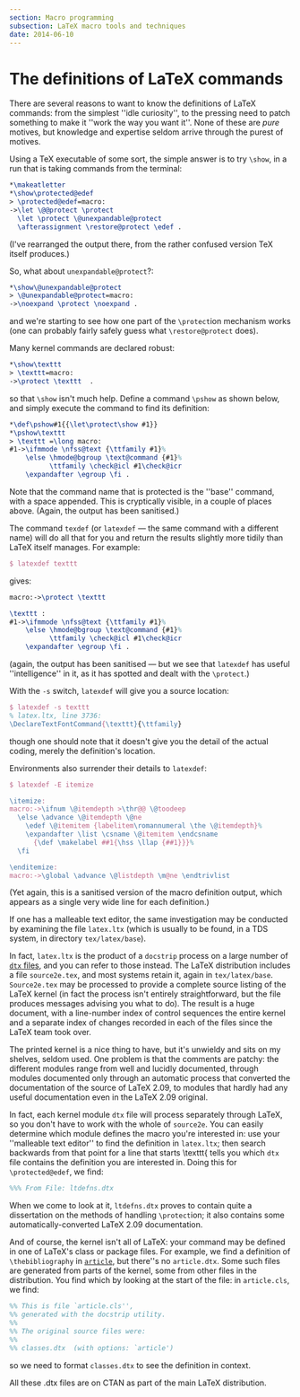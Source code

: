 ```yaml
---
section: Macro programming
subsection: LaTeX macro tools and techniques
date: 2014-06-10
---
```


# The definitions of LaTeX commands

There are several reasons to want to know the definitions of LaTeX
commands: from the simplest ''idle curiosity'', to the pressing need
to patch something to make it ''work the way you want it''.  None of
these are _pure_ motives, but knowledge and expertise seldom
arrive through the purest of motives.

Using a TeX executable of some sort, the simple answer is to try
`\show`, in a run that is taking commands from the terminal:
```latex
*\makeatletter
*\show\protected@edef
> \protected@edef=macro:
->\let \@@protect \protect
  \let \protect \@unexpandable@protect
  \afterassignment \restore@protect \edef .
```
(I've rearranged the output there, from the rather confused version
TeX itself produces.)

So, what about `unexpandable@protect`?:
```latex
*\show\@unexpandable@protect
> \@unexpandable@protect=macro:
->\noexpand \protect \noexpand .
```
and we're starting to see how one part of the `\protect`ion
mechanism works (one can probably fairly safely guess what
`\restore@protect` does).

Many kernel commands are declared robust:
```latex
*\show\texttt
> \texttt=macro:
->\protect \texttt  .
```
so that `\show` isn't much help.  Define a command `\pshow` as
shown below, and simply execute the command to find its definition:
```latex
*\def\pshow#1{{\let\protect\show #1}}
*\pshow\texttt
> \texttt =\long macro:
#1->\ifmmode \nfss@text {\ttfamily #1}%
    \else \hmode@bgroup \text@command {#1}%
          \ttfamily \check@icl #1\check@icr
    \expandafter \egroup \fi .
```
Note that the command name that is protected is the ''base'' command,
with a space appended.  This is cryptically visible, in a couple of
places above.  (Again, the output has been sanitised.)

The command `texdef` (or `latexdef`&nbsp;&mdash; the same
command with a different name) will do all that for you and return the
results slightly more tidily than LaTeX itself manages.  For
example:
```latex
$ latexdef texttt
```
gives:
```latex
macro:->\protect \texttt  

\texttt :
#1->\ifmmode \nfss@text {\ttfamily #1}%
    \else \hmode@bgroup \text@command {#1}%
          \ttfamily \check@icl #1\check@icr
    \expandafter \egroup \fi .
```
(again, the output has been sanitised&nbsp;&mdash; but we see that
`latexdef` has useful ''intelligence'' in it, as it has spotted
and dealt with the `\protect`.)

With the `-s` switch, `latexdef` will give you a
source location:
```latex
$ latexdef -s texttt
% latex.ltx, line 3736:
\DeclareTextFontCommand{\texttt}{\ttfamily}
```
though one should note that it doesn't give you the detail of the
actual coding, merely the definition's location.

Environments also surrender their details to `latexdef`:
```latex
$ latexdef -E itemize

\itemize:
macro:->\ifnum \@itemdepth >\thr@@ \@toodeep 
  \else \advance \@itemdepth \@ne
    \edef \@itemitem {labelitem\romannumeral \the \@itemdepth}%
    \expandafter \list \csname \@itemitem \endcsname
      {\def \makelabel ##1{\hss \llap {##1}}}%
  \fi 

\enditemize:
macro:->\global \advance \@listdepth \m@ne \endtrivlist 
```
(Yet again, this is a sanitised version of the macro definition
output, which appears as a single very wide line for each definition.)

If one has a malleable text editor, the same investigation may be
conducted by examining the file `latex.ltx` (which is usually to
be found, in a TDS system, in directory `tex/latex/base`).

In fact, `latex.ltx` is the product of a `docstrip`
process on a large number of [`dtx` files](FAQ-dtx.md), and
you can refer to those instead.  The LaTeX distribution includes a file
`source2e.tex`, and most systems retain it, again in
`tex/latex/base`.  `Source2e.tex` may be processed to
provide a complete source listing of the LaTeX kernel (in fact the
process isn't entirely straightforward, but the file produces messages
advising you what to do).  The result is a huge document, with a
line-number index of control sequences the entire kernel and a
separate index of changes recorded in each of the files since the
LaTeX team took over.

The printed kernel is a nice thing to have, but it's unwieldy and sits
on my shelves, seldom used.  One problem is that the comments are
patchy: the different modules range from well and lucidly documented,
through modules documented only through an automatic process that
converted the documentation of the source of LaTeX 2.09, to modules
that hardly had any useful documentation even in the LaTeX 2.09 original.

In fact, each kernel module `dtx` file will process separately
through LaTeX, so you don't have to work with the whole of
`source2e`.  You can easily determine which module defines the
macro you're interested in: use your ''malleable text editor'' to find
the definition in `latex.ltx`; then search backwards from that
point for a line that starts 
\texttt{
tells you which `dtx` file contains the definition you are interested
in.  Doing this for `\protected@edef`, we find:
```latex
%%% From File: ltdefns.dtx
```
When we come to look at it, `ltdefns.dtx` proves to contain
quite a dissertation on the methods of handling `\protect`ion; it
also contains some automatically-converted LaTeX 2.09 documentation.

And of course, the kernel isn't all of LaTeX: your command may be
defined in one of LaTeX's class or package files.  For example, we
find a definition of `\thebibliography` in [`article`](https://ctan.org/pkg/article), but
there''s no `article.dtx`.  Some such files are generated from
parts of the kernel, some from other files in the distribution.  You
find which by looking at the start of the file: in `article.cls`,
we find:
```latex
%% This is file `article.cls'',
%% generated with the docstrip utility.
%%
%% The original source files were:
%%
%% classes.dtx  (with options: `article')
```
so we need to format `classes.dtx` to see the definition in
context.

All these .dtx files are on CTAN as part of the main LaTeX
distribution.

